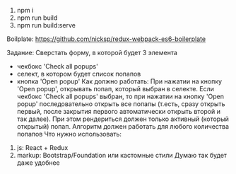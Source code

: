 1. npm i
2. npm run build
3. npm run build:serve

Boilplate: https://github.com/nicksp/redux-webpack-es6-boilerplate


Задание:
Сверстать форму, в которой будет 3 элемента
- чекбокс 'Check all popups'
- селект, в котором будет список попапов
- кнопка 'Open popup'
Как должно работать:
При нажатии на кнопку 'Open popup', открывать попап, который выбран в селекте.
Если чекбокс 'Check all popups' выбран, то при нажатии на кнопку 'Open popup' последовательно открыть все попапы (т.есть, сразу открыть первый, после закрытия первого автоматически открыть второй и так далее).
При этом рендериться должен только активный (который открытый) попап.
Алгоритм должен работать для любого количества попапов
Что нужно использовать:
1. js: React + Redux
2. markup: Bootstrap/Foundation или кастомные стили
Думаю так будет даже удобнее